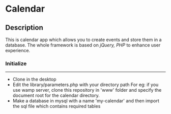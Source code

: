 # Calendar #

## Description ##
This is calendar app which allows you to create events and store them in a database.
The whole framework is based on *jQuery, PHP* to enhance user experience.

### Initialize ###
---
- Clone in the desktop 
- Edit the library/parameters.php with your directory path
For eg: if you use wamp server, clone this repository in 'www' folder
and specify the document root for the calendar directory.
- Make a database in mysql with a name 'my-calendar' and then import the sql file which contains required tables
